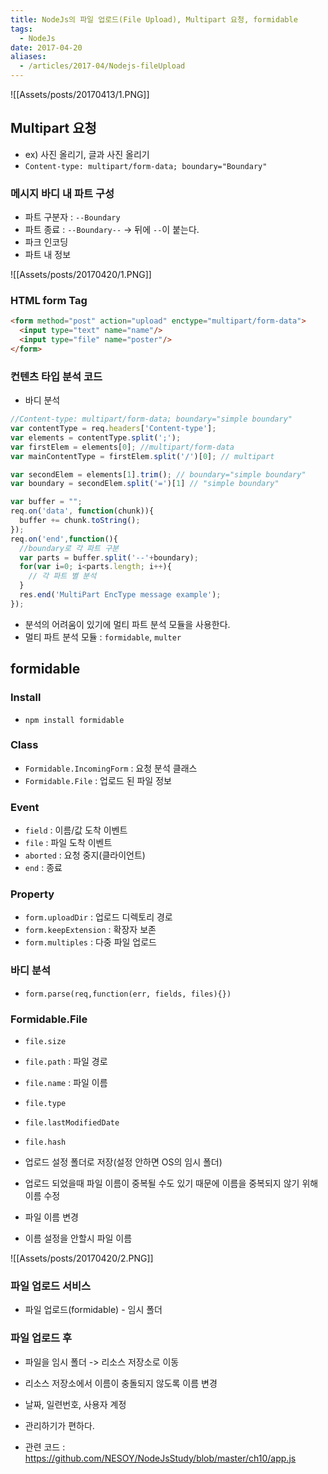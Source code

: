 ```yaml
---
title: NodeJs의 파일 업로드(File Upload), Multipart 요청, formidable
tags:
  - NodeJs
date: 2017-04-20
aliases: 
  - /articles/2017-04/Nodejs-fileUpload
---
```


![[Assets/posts/20170413/1.PNG]]

## Multipart 요청
- ex) 사진 올리기, 글과 사진 올리기
- `Content-type: multipart/form-data; boundary="Boundary"`

### 메시지 바디 내 파트 구성
- 파트 구분자 : `--Boundary`
- 파트 종료 : `--Boundary--` -> 뒤에 `--`이 붙는다.
- 파크 인코딩
- 파트 내 정보

![[Assets/posts/20170420/1.PNG]]

### HTML form Tag

``` html
<form method="post" action="upload" enctype="multipart/form-data">
  <input type="text" name="name"/>
  <input type="file" name="poster"/>
</form>
```

### 컨텐츠 타입 분석 코드
- 바디 분석

``` javascript
//Content-type: multipart/form-data; boundary="simple boundary"
var contentType = req.headers['Content-type'];
var elements = contentType.split(';');
var firstElem = elements[0]; //multipart/form-data
var mainContentType = firstElem.split('/')[0]; // multipart

var secondElem = elements[1].trim(); // boundary="simple boundary"
var boundary = secondElem.split('=')[1] // "simple boundary"

var buffer = "";
req.on('data', function(chunk)){
  buffer += chunk.toString();
});
req.on('end',function(){
  //boundary로 각 파트 구분
  var parts = buffer.split('--'+boundary);
  for(var i=0; i<parts.length; i++){
    // 각 파트 별 분석
  }
  res.end('MultiPart EncType message example');
});
```

- 분석의 어려움이 있기에 멀티 파트 분석 모듈을 사용한다.
- 멀티 파트 분석 모듈 : `formidable`, `multer`

## formidable
### Install
- `npm install formidable`

### Class
- `Formidable.IncomingForm` : 요청 분석 클래스
- `Formidable.File` : 업로드 된 파일 정보

### Event
- `field` : 이름/값 도착 이벤트
- `file` : 파일 도착 이벤트
- `aborted` : 요청 중지(클라이언트)
- `end` : 종료

### Property
- `form.uploadDir` : 업로드 디렉토리 경로
- `form.keepExtension` : 확장자 보존
- `form.multiples` : 다중 파일 업로드

### 바디 분석
- `form.parse(req,function(err, fields, files){})`

### Formidable.File
- `file.size`
- `file.path` : 파일 경로
- `file.name` : 파일 이름
- `file.type`
- `file.lastModifiedDate`
- `file.hash`

- 업로드 설정 폴더로 저장(설정 안하면 OS의 임시 폴더)
- 업로드 되었을때 파일 이름이 중복될 수도 있기 때문에 이름을 중복되지 않기 위해 이름 수정
- 파일 이름 변경

- 이름 설정을 안할시 파일 이름

![[Assets/posts/20170420/2.PNG]]

### 파일 업로드 서비스
- 파일 업로드(formidable) - 임시 폴더

### 파일 업로드 후
- 파일을 임시 폴더 -> 리소스 저장소로 이동
- 리소스 저장소에서 이름이 충돌되지 않도록 이름 변경
- 날짜, 일련번호, 사용자 계정
- 관리하기가 편하다.

- 관련 코드 : <https://github.com/NESOY/NodeJsStudy/blob/master/ch10/app.js>
